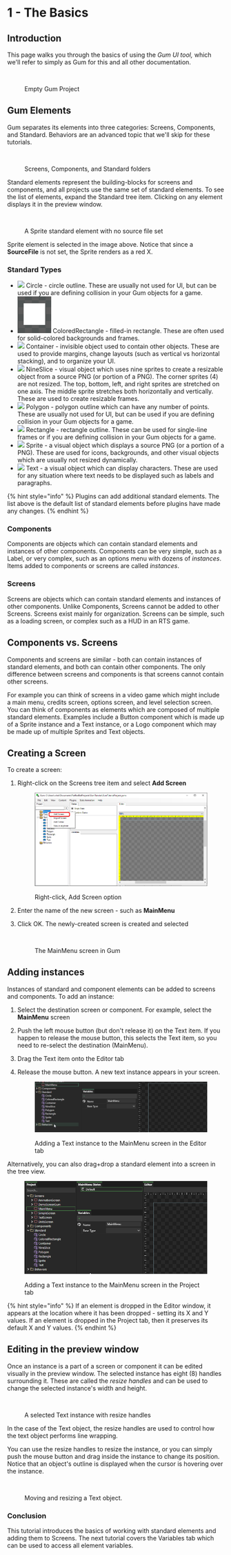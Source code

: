 # 1 - The Basics

## Introduction

This page walks you through the basics of using the _Gum UI tool,_ which we'll refer to simply as Gum for this and all other documentation.

<figure><img src="../../../.gitbook/assets/image (10) (3).png" alt=""><figcaption><p>Empty Gum Project</p></figcaption></figure>

## Gum Elements

Gum separates its elements into three categories: Screens, Components, and Standard. Behaviors are an advanced topic that we'll skip for these tutorials.&#x20;

<figure><img src="../../../.gitbook/assets/image (15) (1).png" alt=""><figcaption><p>Screens, Components, and Standard folders</p></figcaption></figure>

Standard elements represent the building-blocks for screens and components, and all projects use the same set of standard elements. To see the list of elements, expand the Standard tree item. Clicking on any element displays it in the preview window.

<figure><img src="../../../.gitbook/assets/image (5) (2).png" alt=""><figcaption><p>A Sprite standard element with no source file set</p></figcaption></figure>

Sprite element is selected in the image above. Notice that since a **SourceFile** is not set, the Sprite renders as a red X.

### Standard Types

* ![](<../../../.gitbook/assets/image (51).png>) Circle - circle outline. These are usually not used for UI, but can be used if you are defining collision in your Gum objects for a game.
* ![](<../../../.gitbook/assets/image (53) (1).png>) ColoredRectangle - filled-in rectangle. These are often used for solid-colored backgrounds and frames.
* ![](<../../../.gitbook/assets/image (54).png>) Container - invisible object used to contain other objects. These are used to provide margins, change layouts (such as vertical vs horizontal stacking), and to organize your UI.
* ![](<../../../.gitbook/assets/image (55).png>) NineSlice - visual object which uses nine sprites to create a resizable object from a source PNG (or portion of a PNG). The corner sprites (4) are not resized. The top, bottom, left, and right sprites are stretched on one axis. The middle sprite stretches both horizontally and vertically. These are used to create resizable frames.
* ![](<../../../.gitbook/assets/image (56).png>) Polygon - polygon outline which can have any number of points. These are usually not used for UI, but can be used if you are defining collision in your Gum objects for a game.
* ![](<../../../.gitbook/assets/image (57).png>) Rectangle - rectangle outline. These can be used for single-line frames or if you are defining collision in your Gum objects for a game.
* ![](<../../../.gitbook/assets/image (58).png>) Sprite - a visual object which displays a source PNG (or a portion of a PNG). These are used for icons, backgrounds, and other visual objects which are usually not resized dynamically.
* ![](<../../../.gitbook/assets/image (59).png>) Text - a visual object which can display characters. These are used for any situation where text needs to be displayed such as labels and paragraphs.

{% hint style="info" %}
Plugins can add additional standard elements. The list above is the default list of standard elements before plugins have made any changes.
{% endhint %}

### Components

Components are objects which can contain standard elements and instances of other components. Components can be very simple, such as a Label, or very complex, such as an options menu with dozens of _instances_. Items added to components or screens are called _instances_.

### Screens

Screens are objects which can contain standard elements and instances of other components. Unlike Components, Screens cannot be added to other Screens. Screens exist mainly for organization. Screens can be simple, such as a loading screen, or complex such as a HUD in an RTS game.

## Components vs. Screens

Components and screens are similar - both can contain instances of standard elements, and both can contain other components. The only difference between screens and components is that screens cannot contain other screens.

For example you can think of screens in a video game which might include a main menu, credits screen, options screen, and level selection screen. You can think of components as elements which are composed of multiple standard elements. Examples include a Button component which is made up of a Sprite instance and a Text instance, or a Logo component which may be made up of multiple Sprites and Text objects.

## Creating a Screen

To create a screen:

1.  Right-click on the Screens tree item and select **Add Screen**

    <figure><img src="../../../.gitbook/assets/image (9) (2) (1).png" alt=""><figcaption><p>Right-click, Add Screen option</p></figcaption></figure>
2. Enter the name of the new screen - such as **MainMenu**
3.  Click OK. The newly-created screen is created and selected

    <figure><img src="../../../.gitbook/assets/image (3) (1) (1) (1) (1) (1) (1) (1) (1) (1) (1) (1) (1) (1).png" alt=""><figcaption><p>The MainMenu screen in Gum</p></figcaption></figure>

## Adding instances

Instances of standard and component elements can be added to screens and components. To add an instance:

1. Select the destination screen or component. For example, select the **MainMenu** screen
2. Push the left mouse button (but don't release it) on the Text item. If you happen to release the mouse button, this selects the Text item, so you need to re-select the destination (MainMenu).
3. Drag the Text item onto the Editor tab
4.  Release the mouse button. A new text instance appears in your screen.

    <figure><img src="../../../.gitbook/assets/02_20 51 44.gif" alt=""><figcaption><p>Adding a Text instance to the MainMenu screen in the Editor tab</p></figcaption></figure>

Alternatively, you can also drag+drop a standard element into a screen in the tree view.

<figure><img src="../../../.gitbook/assets/13_09 17 10.gif" alt=""><figcaption><p>Adding a Text instance to the MainMenu screen in the Project tab</p></figcaption></figure>

{% hint style="info" %}
If an element is dropped in the Editor window, it appears at the location where it has been dropped - setting its X and Y values. If an element is dropped in the Project tab, then it preserves its default X and Y values.
{% endhint %}

## Editing in the preview window

Once an instance is a part of a screen or component it can be edited visually in the preview window. The selected instance has eight (8) handles surrounding it. These are called the _resize handles_ and can be used to change the selected instance's width and height.

<figure><img src="../../../.gitbook/assets/image (60).png" alt=""><figcaption><p>A selected Text instance with resize handles</p></figcaption></figure>

In the case of the Text object, the resize handles are used to control how the text object performs line wrapping.

You can use the resize handles to resize the instance, or you can simply push the mouse button and drag inside the instance to change its position. Notice that an object's outline is displayed when the cursor is hovering over the instance.

<figure><img src="../../../.gitbook/assets/03_09 10 50.gif" alt=""><figcaption><p>Moving and resizing a Text object.</p></figcaption></figure>

### Conclusion

This tutorial introduces the basics of working with standard elements and adding them to Screens. The next tutorial covers the Variables tab which can be used to access all element variables.
